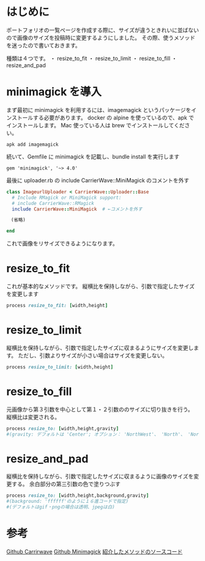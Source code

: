 <!--
title:   carrierwave+Minimagickで利用する、画像リサイズメソッド
tags:    MiniMagick,Rails,carrierwave
id:      aa8423b1200e1b15a28b
private: false
-->

# はじめに

ポートフォリオの一覧ページを作成する際に、サイズが違うときれいに並ばないので画像のサイズを投稿時に変更するようにしました。
その際、使うメソッドを迷ったので書いておきます。

種類は４つです。
・ resize_to_fit
・ resize_to_limit
・ resize_to_fill
・ resize_and_pad

# minimagick を導入

まず最初に minimagick を利用するには、imagemagick というパッケージをインストールする必要があります。
docker の alpine を使っているので、apk でインストールします。
Mac 使っている人は brew でインストールしてください。

```ruby:コンソール
apk add imagemagick
```

続いて、Gemfile に minimagick を記載し、bundle install を実行します

```ruby:Gemfile
gem 'minimagick', '~> 4.0'
```

最後に uploader.rb の include CarrierWave::MiniMagick のコメントを外す

```ruby:app/uploaders/image_uploader.rb
class ImageurlUploader < CarrierWave::Uploader::Base
  # Include RMagick or MiniMagick support:
  # include CarrierWave::RMagick
  include CarrierWave::MiniMagick  # ←コメントを外す

　(省略)

end
```

これで画像をリサイズできるようになります。

# resize_to_fit

これが基本的なメソッドです。
縦横比を保持しながら、引数で指定したサイズを変更します

```ruby:app/uploaders/image_uploader.rb
process resize_to_fit: [width,height]
```

# resize_to_limit

縦横比を保持しながら、引数で指定したサイズに収まるようにサイズを変更します。
ただし、引数よりサイズが小さい場合はサイズを変更しない。

```ruby:app/uploaders/image_uploader.rb
process resize_to_limit: [width,height]
```

# resize_to_fill

元画像から第３引数を中心として第１・２引数ののサイズに切り抜きを行う。
縦横比は変更される。

```ruby:app/uploaders/image_uploader.rb
process resize_to: [width,height,gravity]
#(gravity: デフォルトは 'Center'; オプション： 'NorthWest'、 'North'、 'NorthEast'、 'West'、 'C​​enter'、 'East'、 'SouthWest'、 'South '、'SouthEast'）
```

# resize_and_pad

縦横比を保持しながら、引数で指定したサイズに収まるように画像のサイズを変更する。
余白部分の第三引数の色で塗りつぶす

```ruby:app/uploaders/image_uploader.rb
process resize_to: [width,height,background,gravity]
#(background: 'ffffff'のように１６進コードで指定)
#(デフォルトはgif・pngの場合は透明、jpegは白)
```

# 参考

[Github Carrirwave](https://github.com/carrierwaveuploader/carrierwave)
[Github Minimagick](https://github.com/minimagick/minimagick)
[紹介したメソッドのソースコード](https://github.com/carrierwaveuploader/carrierwave/blob/master/lib/carrierwave/processing/mini_magick.rb)
